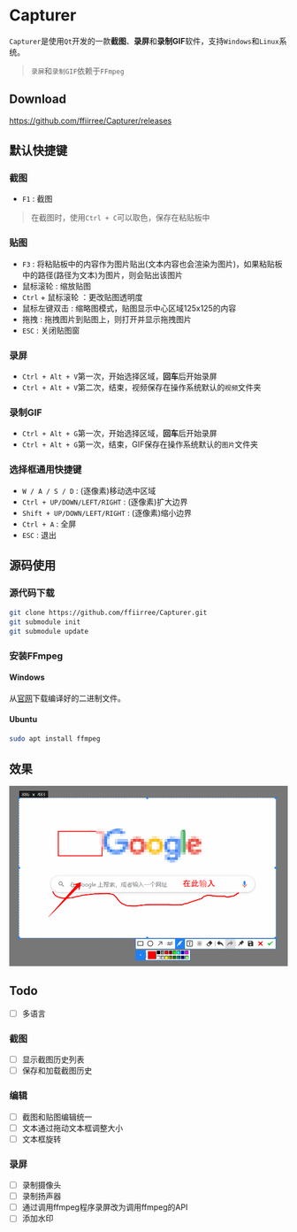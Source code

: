 # Capturer

`Capturer`是使用`Qt`开发的一款**截图**、**录屏**和**录制GIF**软件，支持`Windows`和`Linux`系统。
> `录屏`和`录制GIF`依赖于`FFmpeg`

## Download

https://github.com/ffiirree/Capturer/releases

## 默认快捷键

### 截图

- `F1` : 截图

> 在截图时，使用`Ctrl + C`可以取色，保存在粘贴板中

### 贴图

- `F3` : 将粘贴板中的内容作为图片贴出(文本内容也会渲染为图片)，如果粘贴板中的路径(路径为文本)为图片，则会贴出该图片
- 鼠标滚轮 : 缩放贴图
- `Ctrl` + 鼠标滚轮 ：更改贴图透明度
- 鼠标左键双击 : 缩略图模式，贴图显示中心区域125x125的内容
- 拖拽 : 拖拽图片到贴图上，则打开并显示拖拽图片
- `ESC` : 关闭贴图窗

### 录屏

- `Ctrl + Alt + V`第一次，开始选择区域，**回车**后开始录屏
- `Ctrl + Alt + V`第二次，结束，视频保存在操作系统默认的`视频`文件夹

### 录制GIF

- `Ctrl + Alt + G`第一次，开始选择区域，**回车**后开始录屏
- `Ctrl + Alt + G`第一次，结束，GIF保存在操作系统默认的`图片`文件夹

### 选择框通用快捷键

- `W / A / S / D`              : (逐像素)移动选中区域
- `Ctrl + UP/DOWN/LEFT/RIGHT`  : (逐像素)扩大边界
- `Shift + UP/DOWN/LEFT/RIGHT` : (逐像素)缩小边界
- `Ctrl + A`                   : 全屏
- `ESC`                        : 退出

## 源码使用

### 源代码下载

```bash
git clone https://github.com/ffiirree/Capturer.git
git submodule init
git submodule update
```

### 安装FFmpeg

#### Windows

从[官网](https://ffmpeg.zeranoe.com/builds/)下载编译好的二进制文件。

#### Ubuntu

``` bash
sudo apt install ffmpeg
```

## 效果

![image](/capturer.png)

## Todo

- [ ] 多语言

### 截图

- [ ] 显示截图历史列表
- [ ] 保存和加载截图历史

### 编辑

- [ ] 截图和贴图编辑统一
- [ ] 文本通过拖动文本框调整大小
- [ ] 文本框旋转

### 录屏

- [ ] 录制摄像头
- [ ] 录制扬声器
- [ ] 通过调用ffmpeg程序录屏改为调用ffmpeg的API
- [ ] 添加水印
